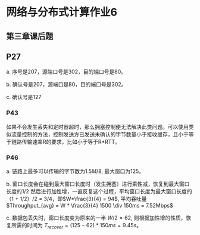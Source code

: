 # 网络与分布式计算作业6

## 第三章课后题

## P27

a. 序号是207，源端口号是302，目的端口号是80。

b. 确认号是207，源端口是80，目的端口号是302。

c. 确认号是127

### P43

如果不会发生丢失和定时器超时，那么拥塞控制便无法解决此类问题。可以使用类似流量控制的方法，控制发送方已发送未确认的字节数量小于接收缓存，且小于等于链路传输速率R的要求，比如小于等于R*RTT。

### P46

a. 链路上最多可以传输的字节数为$1.5M/8$, 最大窗口为125。

b. 窗口长度会在碰到最大窗口长度时（发生拥塞）进行乘性减，恢复到最大窗口长度的1/2 然后进行加性增，一直反复这个过程，平均窗口长度为最大窗口长度的 （1 + 1/2）/2 = 3/4，即$W*\frac{3}{4} = 94$, 平均吞吐量 $Throughput_{avg} = W * \frac{3}{4} 1500 \div 150ms = 7.52Mbps$

c. 数据包丢失时，窗口长度变为原来的一半 $W/2 = 62$, 则根据加性增的性质，恢复所需的时间为 $T_{recover} = (125 - 62) * 150ms = 9.45s$。
